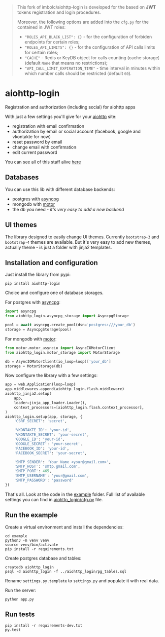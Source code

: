 > This fork of imbolc/aiohttp-login is developed for the based on **JWT** tokens registration and login procedures. 
>
> Moreover, the following options are added into the `cfg.py` for the contained in JWT roles:
> - `"ROLES_API_BLACK_LIST": {}` - for the configuration of forbiden endpoints for certain roles;
> - `"ROLES_API_LIMITS": {}` - for the configuration of API calls limits for certain roles;
> - `"CACHE"` - Redis or KeyDB object for calls counting (cache storage) (default `None` that means no restrictions);
> - `"API_CALL_LIMIT_EXPIRATION_TIME"` - time interval in minutes within which number calls should be restricted (default `60`). 

aiohttp-login
=============
Registration and authorization (including social) for aiohttp apps

With just a few settings you'll give for your [aiohttp][] site:

- registration with email confirmation
- authorization by email or social account
  (facebook, google and vkontakte for now)
- reset password by email
- change email with confirmation
- edit current password

You can see all of this staff alive [here][example]

Databases
---------
You can use this lib with different database backends:

- postgres with [asyncpg][]
- mongodb with [motor][]
- the db you need - *it's very easy to add a new backend*


UI themes
---------
The library designed to easily change UI themes.
Currently `bootstrap-3` and `bootstrap-4` themes are available.
But it's very easy to add new themes, actually theme - is just a folder
with jinja2 templates.


Installation and configuration
------------------------------
Just install the library from pypi:

    pip install aiohttp-login

Choice and configure one of database storages.

For postgres with [asyncpg][]:
```python
import asyncpg
from aiohttp_login.asyncpg_storage import AsyncpgStorage

pool = await asyncpg.create_pool(dsn='postgres:///your_db')
storage = AsyncpgStorage(pool)
```

For mongodb with [motor][]:
```python
from motor.motor_asyncio import AsyncIOMotorClient
from aiohttp_login.motor_storage import MotorStorage

db = AsyncIOMotorClient(io_loop=loop)['your_db']
storage = MotorStorage(db)
```

Now configure the library with a few settings:
```python
app = web.Application(loop=loop)
app.middlewares.append(aiohttp_login.flash.middleware)
aiohttp_jinja2.setup(
    app,
    loader=jinja_app_loader.Loader(),
    context_processors=[aiohttp_login.flash.context_processor],
)
aiohttp_login.setup(app, storage, {
    'CSRF_SECRET': 'secret',

    'VKONTAKTE_ID': 'your-id',
    'VKONTAKTE_SECRET': 'your-secret',
    'GOOGLE_ID': 'your-id',
    'GOOGLE_SECRET': 'your-secret',
    'FACEBOOK_ID': 'your-id',
    'FACEBOOK_SECRET': 'your-secret',

    'SMTP_SENDER': 'Your Name <your@gmail.com>',
    'SMTP_HOST': 'smtp.gmail.com',
    'SMTP_PORT': 465,
    'SMTP_USERNAME': 'your@gmail.com',
    'SMTP_PASSWORD': 'password'
})
```

That's all. Look at the code in the
[example][example-repo] folder.
Full list of available settings you can find in
[aiohttp_login/cfg.py][cfg] file.


Run the example
---------------
Create a virtual environment and install the dependencies:

    cd example
    python3 -m venv venv
    source venv/bin/activate
    pip install -r requirements.txt

Create postgres database and tables:

    createdb aiohttp_login
    psql -d aiohttp_login -f ../aiohttp_login/pg_tables.sql

Rename `settings.py.template` to `settings.py` and populate it with real data.

Run the server:

    python app.py


Run tests
---------

    pip install -r requirements-dev.txt
    py.test


[repo]: https://github.com/imbolc/aiohttp-login
[example]: http://aiohttp-login.imbolc.name/
[example-repo]: https://github.com/imbolc/aiohttp-login/tree/master/example
[aiohttp]: https://github.com/KeepSafe/aiohttp
[asyncpg]: https://github.com/MagicStack/asyncpg
[motor]: https://github.com/mongodb/motor
[cfg]: https://github.com/imbolc/aiohttp-login/blob/master/aiohttp_login/cfg.py
